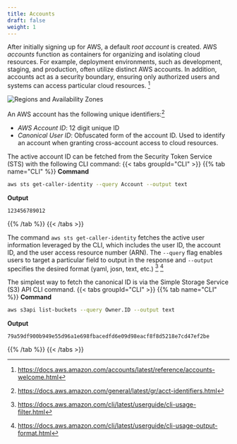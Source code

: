 ```yaml
---
title: Accounts
draft: false
weight: 1
---
```


After initially signing up for AWS, a default _root account_ is created. AWS _accounts_ function as containers for organizing and isolating cloud resources. For example, deployment environments, such as development, staging, and production, often utilize distinct AWS accounts. In addition, accounts act as a security boundary, ensuring only authorized users and systems can access particular cloud resources. [^1]

![Regions and Availability Zones](/images/aws/aws_accounts.png)

An AWS account has the following unique identifiers:[^2]
- _AWS Account ID_: 12 digit unique ID
- _Canonical User ID_: Obfuscated form of the account ID. Used to identify an account when granting cross-account access to cloud resources.

The active account ID can be fetched from the Security Token Service (STS) with the following CLI command:
{{< tabs groupId="CLI" >}}
{{% tab name="CLI" %}}
**Command**
```sh
aws sts get-caller-identity --query Account --output text
```
**Output**
```
123456789012
```
{{% /tab %}}
{{< /tabs >}}

The command `aws sts get-caller-identity` fetches the active user information leveraged by the CLI, which includes the user ID, the account ID, and the user access resource number (ARN). The `--query` flag enables users to target a particular field to output in the response and `--output` specifies the desired format (yaml, josn, text, etc.) [^3] [^4] 

The simplest way to fetch the canonical ID is via the Simple Storage Service (S3) API CLI command.
{{< tabs groupId="CLI" >}}
{{% tab name="CLI" %}}
**Command**
```sh
aws s3api list-buckets --query Owner.ID --output text
```
**Output**
```
79a59df900b949e55d96a1e698fbacedfd6e09d98eacf8f8d5218e7cd47ef2be
```
{{% /tab %}}
{{< /tabs >}}

[^1]: https://docs.aws.amazon.com/accounts/latest/reference/accounts-welcome.html
[^2]: https://docs.aws.amazon.com/general/latest/gr/acct-identifiers.html
[^3]: https://docs.aws.amazon.com/cli/latest/userguide/cli-usage-filter.html
[^4]: https://docs.aws.amazon.com/cli/latest/userguide/cli-usage-output-format.html
